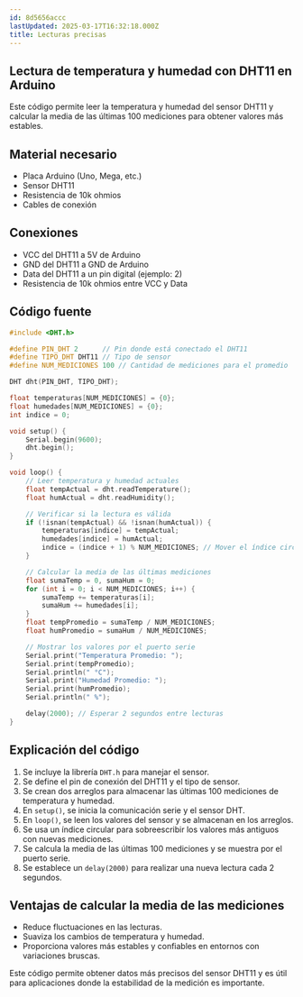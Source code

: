 ```yaml
---
id: 8d5656accc
lastUpdated: 2025-03-17T16:32:18.000Z
title: Lecturas precisas
---
```

## Lectura de temperatura y humedad con DHT11 en Arduino

Este código permite leer la temperatura y humedad del sensor DHT11 y calcular la media de las últimas 100 mediciones para obtener valores más estables.

## Material necesario

-   Placa Arduino (Uno, Mega, etc.)
-   Sensor DHT11
-   Resistencia de 10k ohmios
-   Cables de conexión

## Conexiones

-   VCC del DHT11 a 5V de Arduino
-   GND del DHT11 a GND de Arduino
-   Data del DHT11 a un pin digital (ejemplo: 2)
-   Resistencia de 10k ohmios entre VCC y Data

## Código fuente

```cpp
#include <DHT.h>

#define PIN_DHT 2      // Pin donde está conectado el DHT11
#define TIPO_DHT DHT11 // Tipo de sensor
#define NUM_MEDICIONES 100 // Cantidad de mediciones para el promedio

DHT dht(PIN_DHT, TIPO_DHT);

float temperaturas[NUM_MEDICIONES] = {0};
float humedades[NUM_MEDICIONES] = {0};
int indice = 0;

void setup() {
    Serial.begin(9600);
    dht.begin();
}

void loop() {
    // Leer temperatura y humedad actuales
    float tempActual = dht.readTemperature();
    float humActual = dht.readHumidity();

    // Verificar si la lectura es válida
    if (!isnan(tempActual) && !isnan(humActual)) {
        temperaturas[indice] = tempActual;
        humedades[indice] = humActual;
        indice = (indice + 1) % NUM_MEDICIONES; // Mover el índice circularmente
    }

    // Calcular la media de las últimas mediciones
    float sumaTemp = 0, sumaHum = 0;
    for (int i = 0; i < NUM_MEDICIONES; i++) {
        sumaTemp += temperaturas[i];
        sumaHum += humedades[i];
    }
    float tempPromedio = sumaTemp / NUM_MEDICIONES;
    float humPromedio = sumaHum / NUM_MEDICIONES;

    // Mostrar los valores por el puerto serie
    Serial.print("Temperatura Promedio: ");
    Serial.print(tempPromedio);
    Serial.println(" °C");
    Serial.print("Humedad Promedio: ");
    Serial.print(humPromedio);
    Serial.println(" %");

    delay(2000); // Esperar 2 segundos entre lecturas
}

```

## Explicación del código

1.  Se incluye la librería `DHT.h` para manejar el sensor.
2.  Se define el pin de conexión del DHT11 y el tipo de sensor.
3.  Se crean dos arreglos para almacenar las últimas 100 mediciones de temperatura y humedad.
4.  En `setup()`, se inicia la comunicación serie y el sensor DHT.
5.  En `loop()`, se leen los valores del sensor y se almacenan en los arreglos.
6.  Se usa un índice circular para sobreescribir los valores más antiguos con nuevas mediciones.
7.  Se calcula la media de las últimas 100 mediciones y se muestra por el puerto serie.
8.  Se establece un `delay(2000)` para realizar una nueva lectura cada 2 segundos.

## Ventajas de calcular la media de las mediciones

-   Reduce fluctuaciones en las lecturas.
-   Suaviza los cambios de temperatura y humedad.
-   Proporciona valores más estables y confiables en entornos con variaciones bruscas.

Este código permite obtener datos más precisos del sensor DHT11 y es útil para aplicaciones donde la estabilidad de la medición es importante.
<!--stackedit_data:
eyJoaXN0b3J5IjpbMTUwMzk0OTM2OV19
-->
